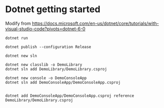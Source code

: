 # Dotnet getting started

Modify from
https://docs.microsoft.com/en-us/dotnet/core/tutorials/with-visual-studio-code?pivots=dotnet-6-0



```
dotnet run

dotnet publish --configuration Release

dotnet new sln

dotnet new classlib -o DemoLibrary
dotnet sln add DemoLibrary/DemoLibrary.csproj

dotnet new console -o DemoConsoleApp
dotnet sln add DemoConsoleApp/DemoConsoleApp.csproj


dotnet add DemoConsoleApp/DemoConsoleApp.csproj reference DemoLibrary/DemoLibrary.csproj

```

